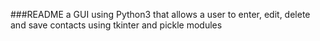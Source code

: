 ###README
a GUI using Python3 that allows a user to enter, edit, delete and save contacts using tkinter and pickle modules
